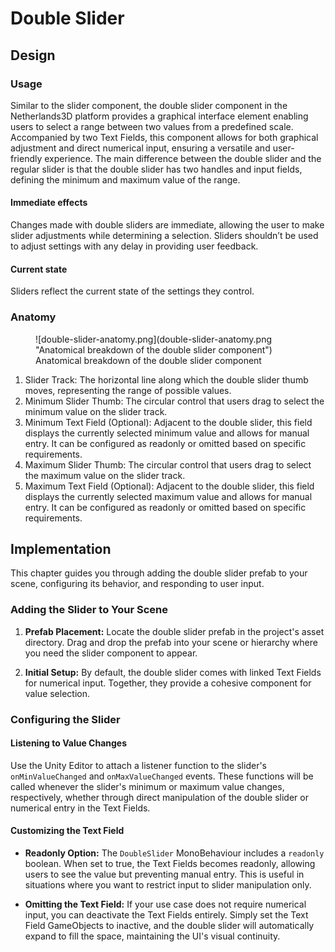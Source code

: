# Double Slider

## Design

### Usage

Similar to the slider component, the double slider component in the Netherlands3D platform provides 
a graphical interface element enabling users to select a range between two values from a predefined scale. 
Accompanied by two Text Fields, this component allows for both graphical adjustment
and direct numerical input, ensuring a versatile and user-friendly experience. The main difference between
the double slider and the regular slider is that the double slider has two handles and input fields,
defining the minimum and maximum value of the range.

#### Immediate effects

Changes made with double sliders are immediate, allowing the user to make slider adjustments while determining a selection.
Sliders shouldn’t be used to adjust settings with any delay in providing user feedback.

#### Current state

Sliders reflect the current state of the settings they control.

### Anatomy

<figure markdown="span">
  ![double-slider-anatomy.png](double-slider-anatomy.png "Anatomical breakdown of the double slider component")
  <figcaption>Anatomical breakdown of the double slider component</figcaption>
</figure>

1. Slider Track: The horizontal line along which the double slider thumb moves, representing the range of possible values.
2. Minimum Slider Thumb: The circular control that users drag to select the minimum value on the slider track.
3. Minimum Text Field (Optional): Adjacent to the double slider, this field displays the currently selected minimum value and allows for manual
   entry. It can be configured as readonly or omitted based on specific requirements.
4. Maximum Slider Thumb: The circular control that users drag to select the maximum value on the slider track.
5. Maximum Text Field (Optional): Adjacent to the double slider, this field displays the currently selected maximum value and allows for manual
   entry. It can be configured as readonly or omitted based on specific requirements.
## Implementation

This chapter guides you through adding the double slider prefab to your scene, configuring its behavior, and responding to user
input.

### Adding the Slider to Your Scene

1. **Prefab Placement:** Locate the double slider prefab in the project's asset directory. Drag and drop the prefab into your
   scene or hierarchy where you need the slider component to appear.

3. **Initial Setup:** By default, the double slider comes with linked Text Fields for numerical input. Together, they provide
   a cohesive component for value selection.

### Configuring the Slider

#### Listening to Value Changes

Use the Unity Editor to attach a listener function to the slider's `onMinValueChanged` and `onMaxValueChanged` events. These functions will be called
whenever the slider's minimum or maximum value changes, respectively, whether through direct manipulation of the double slider or numerical entry in the Text
Fields.

#### Customizing the Text Field

- **Readonly Option:** The `DoubleSlider` MonoBehaviour includes a `readonly` boolean. When set to true, the Text
  Fields becomes readonly, allowing users to see the value but preventing manual entry. This is useful in situations
  where you want to restrict input to slider manipulation only.

- **Omitting the Text Field:** If your use case does not require numerical input, you can deactivate the Text Fields
  entirely. Simply set the Text Field GameObjects to inactive, and the double slider will automatically expand to fill the
  space, maintaining the UI's visual continuity.
